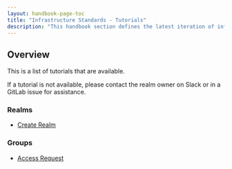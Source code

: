 ```yaml
---
layout: handbook-page-toc
title: "Infrastructure Standards - Tutorials"
description: "This handbook section defines the latest iteration of infrastructure standards for AWS and GCP across all departments and groups at GitLab."
---
```


## Overview

This is a list of tutorials that are available.

If a tutorial is not available, please contact the realm owner on Slack or in a GitLab issue for assistance.

### Realms

- [Create Realm](/handbook/infrastructure-standards/tutorials/realms/create-realm)

### Groups

- [Access Request](/handbook/infrastructure-standards/tutorials/groups/access-request)
